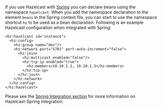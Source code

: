 
If you use Hazelcast with [Spring](https://spring.io/) you can declare beans using the namespace `hazelcast`. When you add the namespace declaration to the element `beans` in the Spring context file, you can start to use the namespace shortcut `hz` to be used as a bean declaration. Following is an example Hazelcast configuration when integrated with Spring:

```
<hz:hazelcast id="instance">
  <hz:config>
    <hz:group name="dev"/>
    <hz:network port="5701" port-auto-increment="false">
      <hz:join>
        <hz:multicast enabled="false"/>
        <hz:tcp-ip enabled="true">
          <hz:members>10.10.1.2, 10.10.1.3</hz:members>
        </hz:tcp-ip>
      </hz:join>
    </hz:network>
  </hz:config>
</hz:hazelcast>
```

Please see the [Spring Integration section](/12_Integrated_Clustering/02_Integrating_with_Spring) for more information on Hazelcast-Spring integration.


